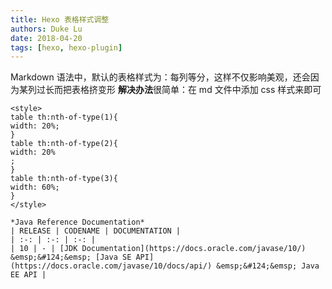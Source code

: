 ```yaml
---
title: Hexo 表格样式调整
authors: Duke Lu
date: 2018-04-20
tags: [hexo, hexo-plugin]
---
```


Markdown 语法中，默认的表格样式为：每列等分，这样不仅影响美观，还会因为某列过长而把表格挤变形
**解决办法**很简单：在 md 文件中添加 css 样式来即可
```
<style>
table th:nth-of-type(1){
width: 20%;
}
table th:nth-of-type(2){
width: 20%
;
}
table th:nth-of-type(3){
width: 60%;
}
</style>

*Java Reference Documentation*
| RELEASE | CODENAME | DOCUMENTATION |
| :-: | :-: | :-: |
| 10 | - | [JDK Documentation](https://docs.oracle.com/javase/10/) &emsp;&#124;&emsp; [Java SE API](https://docs.oracle.com/javase/10/docs/api/) &emsp;&#124;&emsp; Java EE API |
```
